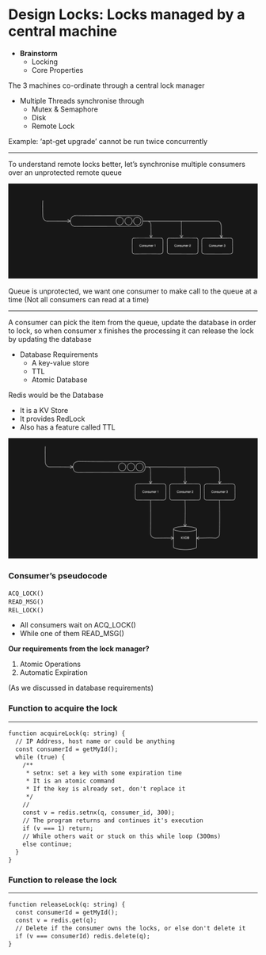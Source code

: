 # Design Locks: Locks managed by a central machine

- **Brainstorm**
  - Locking
  - Core Properties

The 3 machines co-ordinate through a central lock manager

- Multiple Threads synchronise through
  - Mutex & Semaphore
  - Disk
  - Remote Lock

Example: ‘apt-get upgrade’ cannot be run twice concurrently

---

To understand remote locks better, let’s synchronise multiple consumers over an unprotected remote queue

![Abstract Architecture of lock](../../Images/Locks/abstract-lock.png)

Queue is unprotected, we want one consumer to make call to the queue at a time (Not all consumers can read at a time)

---

A consumer can pick the item from the queue, update the database in order to lock, so when consumer x finishes the processing it can release the lock by updating the database

- Database Requirements
  - A key-value store
  - TTL
  - Atomic Database

Redis would be the Database

- It is a KV Store
- It provides RedLock
- Also has a feature called TTL

![Example with Database Involved](../../Images/Locks/lock-database.png)

### Consumer’s pseudocode

```sql
ACQ_LOCK()
READ_MSG()
REL_LOCK()
```

- All consumers wait on ACQ_LOCK()
- While one of them READ_MSG()

**Our requirements from the lock manager?**

1. Atomic Operations
2. Automatic Expiration

(As we discussed in database requirements)

### Function to acquire the lock

---

```tsx
function acquireLock(q: string) {
  // IP Address, host name or could be anything
  const consumerId = getMyId();
  while (true) {
    /**
     * setnx: set a key with some expiration time
     * It is an atomic command
     * If the key is already set, don't replace it
     */
    //
    const v = redis.setnx(q, consumer_id, 300);
    // The program returns and continues it's execution
    if (v === 1) return;
    // While others wait or stuck on this while loop (300ms)
    else continue;
  }
}
```

### Function to release the lock

---

```tsx
function releaseLock(q: string) {
  const consumerId = getMyId();
  const v = redis.get(q);
  // Delete if the consumer owns the locks, or else don't delete it
  if (v === consumerId) redis.delete(q);
}
```
